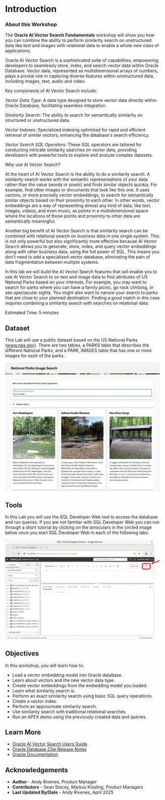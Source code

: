 # Introduction

### About this Workshop

The **Oracle AI Vector Search Fundamentals** workshop will show you how you can combine the ability to perform similarity search on unstructured data like text and images with relational data to enable a whole new class of applications.

Oracle AI Vector Search is a sophisticated suite of capabilities, empowering developers to seamlessly store, index, and search vector data within Oracle Database. Vector data, represented as multidimensional arrays of numbers, plays a pivotal role in capturing diverse features within unstructured data, including images, text, audio and video.

Key components of AI Vector Search include:

*Vector Data Type*: A data type designed to store vector data directly within Oracle Database, facilitating seamless integration.

*Similarity Search*: The ability to search for semantically similarity on structured or unstructured data.

*Vector Indexes*: Specialized indexing optimized for rapid and efficient retrieval of similar vectors, enhancing the database's search efficiency.

*Vector Search SQL Operators*: These SQL operators are tailored for conducting intricate similarity searches on vector data, providing developers with powerful tools to explore and analyze complex datasets.

Why use AI Vector Search?

At the heart of AI Vector Search is the ability to do a similarity search. A similarity search works with the semantic representations of your data rather than the value (words or pixels) and finds similar objects quickly. For example, find other images or documents that look like this one.  It uses vectors, or more precisely vector embeddings, to search for semantically similar objects based on their proximity to each other. In other words, vector embeddings are a way of representing almost any kind of data, like text, images, videos, and even music, as points in a multidimensional space where the locations of those points and proximity to other data are semantically meaningful.

Another big benefit of AI Vector Search is that similarity search can be combined with relational search on business data in one single system. This is not only powerful but also significantly more effective because AI Vector Search allows you to generate, store, index, and query vector embeddings along with other business data, using the full power of SQL. This means you don't need to add a specialized vector database, eliminating the pain of data fragmentation between multiple systems.

In this lab we will build the AI Vector Search features that will enable you to use AI Vector Search to on text and image data to find attributes of US National Parks based on your interests. For example, you may want to search for parks where you can have a family picnic, go rock climbing, or see spectacular sights. You might also want to narrow your search to parks that are close to your planned destination. Finding a good match in this case requires combining a similarity search with searches on relational data.

Estimated Time: 5 minutes

## Dataset

This Lab will use a public dataset based on the US National Parks (www.nps.gov). There are two tables, a PARKS table that describes the different National Parks, and a PARK_IMAGES table that has one or more images for each of the parks.

![apex demo](images/apex_demo.png " ")

## Tools

In this Lab you will use the SQL Developer Web  tool to access the database and run queries. If you are not familiar with SQL Developer Web you can run through a short tutorial by clicking on the binoculars in the circled image below once you start SQL Developer Web in each of the following labs.

![sqldev help](images/sqldev_help.png " ")

## Objectives

In this workshop, you will learn how to:
* Load a vector embedding model into Oracle database.
* Learn about vectors and the new vector data type.
* Create vector embeddings from the embedding model you loaded.
* Learn what similarity search is.
* Perform an exact similarity search using basic SQL query operations.
* Create a vector index.
* Perform an approximate similarity search.
* Use similarity search with traditional relational searches.
* Run an APEX demo using the previously created data and queries.

## Learn More

* [Oracle AI Vector Search Users Guide](https://docs.oracle.com/en/database/oracle/oracle-database/23/vecse/index.html)
* [Oracle Database 23ai Release Notes](https://docs.oracle.com/en/database/oracle/oracle-database/23/rnrdm/index.html)
* [Oracle Documentation](http://docs.oracle.com)

## Acknowledgements
* **Author** - Andy Rivenes, Product Manager
* **Contributors** - Sean Stacey, Markus Kissling, Product Managers
* **Last Updated By/Date** - Andy Rivenes, April 2025
